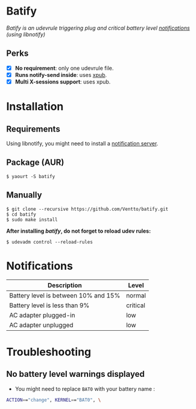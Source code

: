 Batify
======

*Batify is an udevrule triggering plug and critical battery level [notifications](https://wiki.archlinux.org/index.php/Desktop_notifications) (using libnotify)*

## Perks

* [x] **No requirement**: only one udevrule file.
* [x] **Runs notify-send inside**: uses [xpub](https://github.com/Ventto/xpub.git).
* [x] **Multi X-sessions support**: uses xpub.

# Installation

## Requirements

Using libnotify, you might need to install a [notification server](https://wiki.archlinux.org/index.php/Desktop_notifications).

## Package (AUR)

```
$ yaourt -S batify
```

## Manually

```
$ git clone --recursive https://github.com/Ventto/batify.git
$ cd batify
$ sudo make install
```

**After installing *batify*, do not forget to reload udev rules:**

```
$ udevadm control --reload-rules
```

# Notifications

| Description | Level |
|---|---|
| Battery level is between 10% and 15% | normal |
| Battery level is less than 9% | critical |
| AC adapter plugged-in | low |
| AC adapter unplugged | low |

# Troubleshooting

## No battery level warnings displayed

* You might need to replace `BAT0` with your battery name :

```bash
ACTION=="change", KERNEL=="BAT0", \
```
